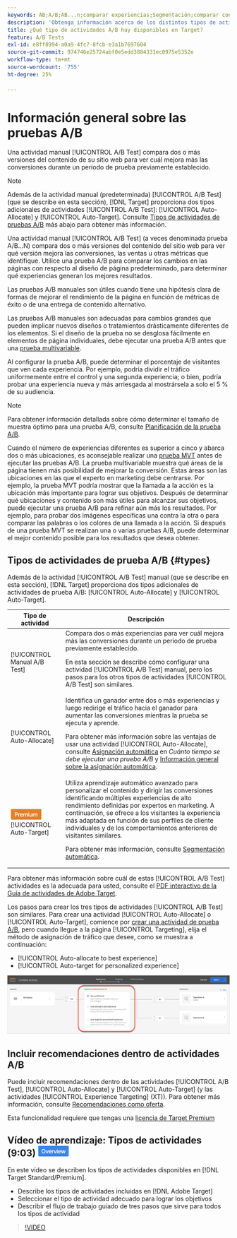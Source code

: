 ```yaml
---
keywords: AB;A/B;AB...n;comparar experiencias;Segmentación;comparar contenido;Segmentación automática;Asignación automática
description: 'Obtenga información acerca de los distintos tipos de actividades de prueba A/B en Adobe [!DNL Target] : manual, asignación automática y segmentación automática. Elija el que sea adecuado para usted.'
title: ¿Qué tipo de actividades A/B hay disponibles en Target?
feature: A/B Tests
exl-id: e8ff8994-a0a9-4fc7-8fcb-e3a1b7697604
source-git-commit: 974746e25724abf0e5edd3884331ec0975e5352e
workflow-type: tm+mt
source-wordcount: '755'
ht-degree: 25%

---
```


# Información general sobre las pruebas A/B

Una actividad manual [!UICONTROL A/B Test] compara dos o más versiones del contenido de su sitio web para ver cuál mejora más las conversiones durante un período de prueba previamente establecido.

>[!NOTE]
>
>Además de la actividad manual (predeterminada) [!UICONTROL A/B Test] (que se describe en esta sección), [!DNL Target] proporciona dos tipos adicionales de actividades [!UICONTROL A/B Test]: [!UICONTROL Auto-Allocate] y [!UICONTROL Auto-Target]. Consulte [Tipos de actividades de pruebas A/B](#types) más abajo para obtener más información.

Una actividad manual [!UICONTROL A/B Test] (a veces denominada prueba A/B...N) compara dos o más versiones del contenido del sitio web para ver qué versión mejora las conversiones, las ventas u otras métricas que identifique. Utilice una prueba A/B para comparar los cambios en las páginas con respecto al diseño de página predeterminado, para determinar qué experiencias generan los mejores resultados.

Las pruebas A/B manuales son útiles cuando tiene una hipótesis clara de formas de mejorar el rendimiento de la página en función de métricas de éxito o de una entrega de contenido alternativo.

Las pruebas A/B manuales son adecuadas para cambios grandes que pueden implicar nuevos diseños o tratamientos drásticamente diferentes de los elementos. Si el diseño de la prueba no se desglosa fácilmente en elementos de página individuales, debe ejecutar una prueba A/B antes que una [prueba multivariable](/help/main/c-activities/c-multivariate-testing/multivariate-testing.md).

Al configurar la prueba A/B, puede determinar el porcentaje de visitantes que ven cada experiencia. Por ejemplo, podría dividir el tráfico uniformemente entre el control y una segunda experiencia; o bien, podría probar una experiencia nueva y más arriesgada al mostrársela a solo el 5 % de su audiencia.

>[!NOTE]
>
>Para obtener información detallada sobre cómo determinar el tamaño de muestra óptimo para una prueba A/B, consulte [Planificación de la prueba A/B](/help/main/c-activities/t-test-ab/sample-size-determination.md).

Cuando el número de experiencias diferentes es superior a cinco y abarca dos o más ubicaciones, es aconsejable realizar una [prueba MVT](/help/main/c-activities/c-multivariate-testing/multivariate-testing.md) antes de ejecutar las pruebas A/B. La prueba multivariable muestra qué áreas de la página tienen más posibilidad de mejorar la conversión. Estas áreas son las ubicaciones en las que el experto en marketing debe centrarse. Por ejemplo, la prueba MVT podría mostrar que la llamada a la acción es la ubicación más importante para lograr sus objetivos. Después de determinar qué ubicaciones y contenido son más útiles para alcanzar sus objetivos, puede ejecutar una prueba A/B para refinar aún más los resultados. Por ejemplo, para probar dos imágenes específicas una contra la otra o para comparar las palabras o los colores de una llamada a la acción. Si después de una prueba MVT se realizan una o varias pruebas A/B, puede determinar el mejor contenido posible para los resultados que desea obtener.

## Tipos de actividades de prueba A/B {#types}

Además de la actividad [!UICONTROL A/B Test] manual (que se describe en esta sección), [!DNL Target] proporciona dos tipos adicionales de actividades de prueba A/B: [!UICONTROL Auto-Allocate] y [!UICONTROL Auto-Target].

| Tipo de actividad | Descripción |
| --- | --- |
| [!UICONTROL Manual A/B Test] | Compara dos o más experiencias para ver cuál mejora más las conversiones durante un periodo de prueba previamente establecido.<P>En esta sección se describe cómo configurar una actividad [!UICONTROL A/B Test] manual, pero los pasos para los otros tipos de actividades [!UICONTROL A/B Test] son similares. |
| [!UICONTROL Auto-Allocate] | Identifica un ganador entre dos o más experiencias y luego redirige el tráfico hacia el ganador para aumentar las conversiones mientras la prueba se ejecuta y aprende.<P>Para obtener más información sobre las ventajas de usar una actividad [!UICONTROL Auto-Allocate], consulte [Asignación automática](/help/main/c-activities/t-test-ab/sample-size-determination.md#auto-allocate) en *Cuánto tiempo se debe ejecutar una prueba A/B* y [Información general sobre la asignación automática](/help/main/c-activities/automated-traffic-allocation/automated-traffic-allocation.md). |
| ![Insignia premium](/help/main/assets/premium.png) [!UICONTROL Auto-Target] | Utiliza aprendizaje automático avanzado para personalizar el contenido y dirigir las conversiones identificando múltiples experiencias de alto rendimiento definidas por expertos en marketing. A continuación, se ofrece a los visitantes la experiencia más adaptada en función de sus perfiles de cliente individuales y de los comportamientos anteriores de visitantes similares.<P>Para obtener más información, consulte [Segmentación automática](/help/main/c-activities/auto-target/auto-target-to-optimize.md). |

Para obtener más información sobre cuál de estas [!UICONTROL A/B Test] actividades es la adecuada para usted, consulte el [PDF interactivo de la Guía de actividades de Adobe Target](/help/main/c-activities/target-activities-guide.md).

Los pasos para crear los tres tipos de actividades [!UICONTROL A/B Test] son similares. Para crear una actividad [!UICONTROL Auto-Allocate] o [!UICONTROL Auto-Target], comience por [crear una actividad de prueba A/B](/help/main/c-activities/t-test-ab/t-test-create-ab/test-create-ab.md), pero cuando llegue a la página [!UICONTROL Targeting], elija el método de asignación de tráfico que desee, como se muestra a continuación:

* [!UICONTROL Auto-allocate to best experience]
* [!UICONTROL Auto-target for personalized experience]

![Configuración del método de asignación de tráfico](/help/main/c-activities/t-test-ab/t-test-create-ab/assets/traffic-allocation-method.png)

## Incluir recomendaciones dentro de actividades A/B

Puede incluir recomendaciones dentro de las actividades [!UICONTROL A/B Test], [!UICONTROL Auto-Allocate] y [!UICONTROL Auto-Target] (y las actividades [!UICONTROL Experience Targeting] (XT)). Para obtener más información, consulte [Recomendaciones como oferta](/help/main/c-recommendations/recommendations-as-an-offer.md).

Esta funcionalidad requiere que tengas una [licencia de Target Premium](/help/main/c-intro/intro.md#premium)

## Vídeo de aprendizaje: Tipos de actividades (9:03) ![Distintivo de información general](/help/main/assets/overview.png)

En este vídeo se describen los tipos de actividades disponibles en [!DNL Target Standard/Premium].

* Describe los tipos de actividades incluidas en [!DNL Adobe Target]
* Seleccionar el tipo de actividad adecuado para lograr los objetivos
* Describir el flujo de trabajo guiado de tres pasos que sirve para todos los tipos de actividad

>[!VIDEO](https://video.tv.adobe.com/v/17386)
